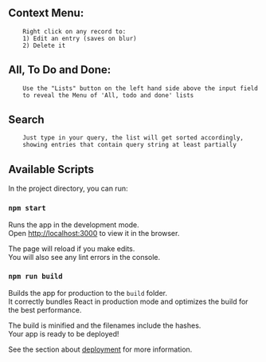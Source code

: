 ## Context Menu: 
```
    Right click on any record to:
    1) Edit an entry (saves on blur)
    2) Delete it
```

## All, To Do and Done: 
```
    Use the "Lists" button on the left hand side above the input field
    to reveal the Menu of 'All, todo and done' lists
```

## Search
```
    Just type in your query, the list will get sorted accordingly,
    showing entries that contain query string at least partially
```

## Available Scripts

In the project directory, you can run:

### `npm start`

Runs the app in the development mode.<br>
Open [http://localhost:3000](http://localhost:3000) to view it in the browser.

The page will reload if you make edits.<br>
You will also see any lint errors in the console.

### `npm run build`

Builds the app for production to the `build` folder.<br>
It correctly bundles React in production mode and optimizes the build for the best performance.

The build is minified and the filenames include the hashes.<br>
Your app is ready to be deployed!

See the section about [deployment](https://facebook.github.io/create-react-app/docs/deployment) for more information.

